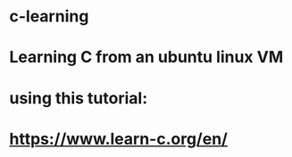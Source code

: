 # c-learning

# Learning C from an ubuntu linux VM
# using this tutorial:
# https://www.learn-c.org/en/
